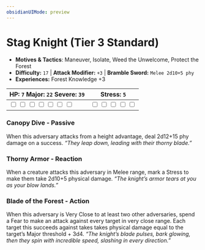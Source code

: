 ```yaml
---
obsidianUIMode: preview
---
```

# Stag Knight (Tier 3 Standard)

- **Motives & Tactics**: Maneuver, Isolate, Weed the Unwelcome, Protect the Forest
- **Difficulty:** `17` | **Attack Modifier:** `+3` | **Bramble Sword:** `Melee 2d10+5 phy`
- **Experiences:** Forest Knowledge +3

| HP: `7` Major: `22` Severe: `39` | Stress: `5` |
|--|--|
|  <input type="checkbox" unchecked id="59d4031d"> <input type="checkbox" unchecked id="6b54b5cf"> <input type="checkbox" unchecked id="d236e963"> <input type="checkbox" unchecked id="e1a6466b"> <input type="checkbox" unchecked id="e43437a2"> <input type="checkbox" unchecked id="5e082ed3"> <input type="checkbox" unchecked id="aba45916"> |  <input type="checkbox" unchecked id="a3cf238b"> <input type="checkbox" unchecked id="ba6c8198"> <input type="checkbox" unchecked id="d30550af"> <input type="checkbox" unchecked id="ae82609d"> <input type="checkbox" unchecked id="eca33e97"> |

### Canopy Dive - Passive

When this adversary attacks from a height advantage, deal 2d12+15 phy damage on a success. *“They leap down, leading with their thorny blade.”*

### Thorny Armor - Reaction

When a creature attacks this adversary in Melee range, mark a Stress to make them take 2d10+5 physical damage. *“The knight’s armor tears at you as your blow lands.”*

### Blade of the Forest - Action

When this adversary is Very Close to at least two other adversaries, spend a Fear to make an attack against every target in very close range. Each target this succeeds against takes takes physical damage equal to the target’s Major threshold + 3d4. *“The knight’s blade pulses, bark glowing, then they spin with incredible speed, slashing in every direction.”*



